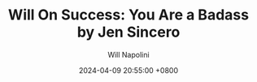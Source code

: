 ---
title: "Will On Success: You Are a Badass by Jen Sincero"
author: Will Napolini
date: 2024-04-09 20:55:00 +0800
categories: [Mindset, Book-summaries]
tags:
  [
    you-are-badass,
    jen-sincero,
    self-help,
    personal-growth,
    motivation,
    manifestation,
    positivity,
    mindset-shifts,
    confidence,
    goal-setting,
    success,
    overcoming-fear,
    personal-development,
    embracing-imperfection,
    self-acceptance,
    personal-transformation,
    spirituality,
    affirmations,
    finding-purpose,
    achieving-goals,
    empowerment,
    mindfulness,
    inner-strength,
    bouncing-back,
    resilience,
    breaking-limits,
    fearlessness,
    self-belief,
    creative-visualization
  ]
image: https://pbs.twimg.com/media/GO2KIBPXYAExffQ?format=jpg&name=large
alt: "Will On Success: You Are a Badass by Jen Sincero"
fallback:
  -
  # Replace with the URL of your backup image
  -
  # Replace with the URL of your backup image
---